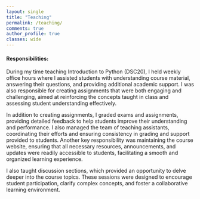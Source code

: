 ```yaml
---
layout: single
title: "Teaching"
permalink: /teaching/
comments: true
author_profile: true
classes: wide
---
```


#### Responsibilities:
During my time teaching Introduction to Python (DSC20), I held weekly office hours where I assisted students with understanding course material, answering their questions, and providing additional academic support. I was also responsible for creating assignments that were both engaging and challenging, aimed at reinforcing the concepts taught in class and assessing student understanding effectively.

In addition to creating assignments, I graded exams and assignments, providing detailed feedback to help students improve their understanding and performance. I also managed the team of teaching assistants, coordinating their efforts and ensuring consistency in grading and support provided to students. Another key responsibility was maintaining the course website, ensuring that all necessary resources, announcements, and updates were readily accessible to students, facilitating a smooth and organized learning experience.

I also taught discussion sections, which provided an opportunity to delve deeper into the course topics. These sessions were designed to encourage student participation, clarify complex concepts, and foster a collaborative learning environment.

<!-- TODO -->

<!-- #### Materials Created:
- [Assignment 1: Title and Brief Description](#) // old classes assignments (maybe)
- [Discussion Section Notes: Title and Brief Description](#) // slides, notebooks, etc.

*Feel free to click on the links to see samples of the materials I created for this course.* -->
